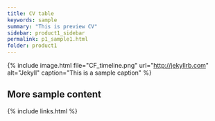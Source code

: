 ```yaml
---
title: CV table
keywords: sample
summary: "This is preview CV"
sidebar: product1_sidebar
permalink: p1_sample1.html
folder: product1
---
```



{% include image.html file="CF_timeline.png" url="http://jekyllrb.com" alt="Jekyll" caption="This is a sample caption" %}


## More sample content

{% include links.html %}
